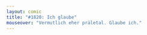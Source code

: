 ```yaml
---
layout: comic
title: "#1820: Ich glaube"
mouseover: "Vermutlich eher präletal. Glaube ich."
---
```

